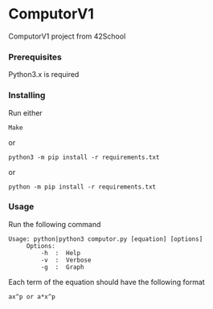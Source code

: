 # ComputorV1
ComputorV1 project from 42School

### Prerequisites

Python3.x is required

### Installing
Run either
```
Make
```
or
```
python3 -m pip install -r requirements.txt
```
or
```
python -m pip install -r requirements.txt
```

### Usage

Run the following command
```
Usage: python|python3 computor.py [equation] [options]
     Options:
         -h  :  Help
         -v  :  Verbose
         -g  :  Graph
```
Each term of the equation should have the following format
```
ax^p or a*x^p
```
